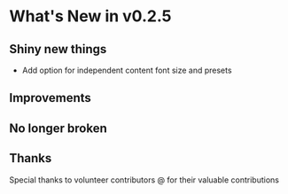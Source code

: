 # What's New in v0.2.5

## Shiny new things

- Add option for independent content font size and presets

## Improvements

## No longer broken

## Thanks

Special thanks to volunteer contributors @ for their valuable contributions
